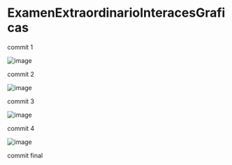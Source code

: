 # ExamenExtraordinarioInteracesGraficas

commit 1

![image](https://github.com/brauliohuicab1234/ExamenExtraordinarioInteracesGraficas/assets/129221141/f3425837-fc20-47d3-aee8-341cc447787c)


commit 2

![image](https://github.com/brauliohuicab1234/ExamenExtraordinarioInteracesGraficas/assets/129221141/724e4877-36d6-49a5-b8fc-b2c5b8f7b963)

commit 3

![image](https://github.com/brauliohuicab1234/ExamenExtraordinarioInteracesGraficas/assets/129221141/a1961944-f49f-4bef-aad0-547d4556a207)

commit 4

![image](https://github.com/brauliohuicab1234/ExamenExtraordinarioInteracesGraficas/assets/129221141/aace0f1e-205c-44e3-9afa-bad959c7492e)

commit final





